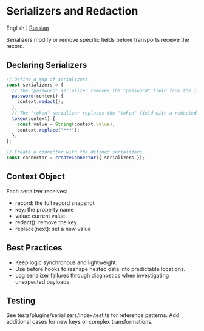 # Serializers and Redaction

English | [Russian](../ru/serializers.md)

Serializers modify or remove specific fields before transports receive the record.

## Declaring Serializers

```ts
// Define a map of serializers.
const serializers = {
  // The "password" serializer removes the "password" field from the log record.
  password(context) {
    context.redact();
  },
  // The "token" serializer replaces the "token" field with a redacted value.
  token(context) {
    const value = String(context.value);
    context.replace("***");
  },
};

// Create a connector with the defined serializers.
const connector = createConnector({ serializers });
```

## Context Object

Each serializer receives:

- record: the full record snapshot
- key: the property name
- value: current value
- redact(): remove the key
- replace(next): set a new value

## Best Practices

- Keep logic synchronous and lightweight.
- Use before hooks to reshape nested data into predictable locations.
- Log serializer failures through diagnostics when investigating unexpected payloads.

## Testing

See tests/plugins/serializers/index.test.ts for reference patterns. Add additional cases for new keys or complex transformations.
